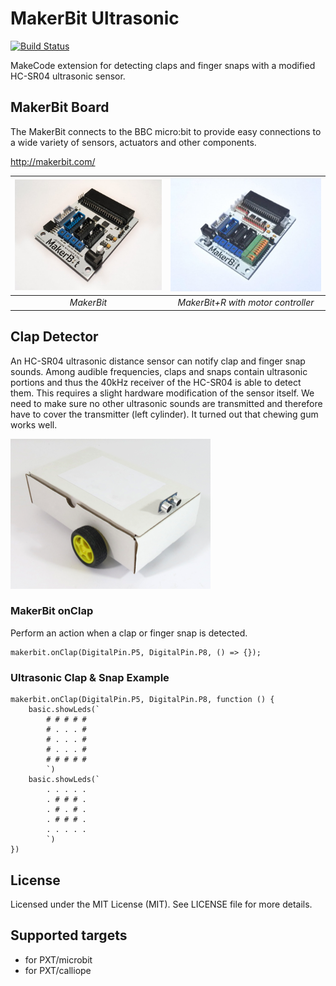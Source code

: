 # MakerBit Ultrasonic

[![Build Status](https://api.travis-ci.org/1010Technologies/pxt-makerbit-hc-sr04-clap.svg?branch=master)](https://travis-ci.org/1010Technologies/pxt-makerbit-hc-sr04-clap)

MakeCode extension for detecting claps and finger snaps with a modified HC-SR04 ultrasonic sensor.

## MakerBit Board

The MakerBit connects to the BBC micro:bit to provide easy connections to a wide variety of sensors, actuators and other components.

http://makerbit.com/

| ![MakerBit](https://github.com/1010Technologies/pxt-makerbit/raw/master/MakerBit.png "MakerBit") | ![MakerBit+R](https://github.com/1010Technologies/pxt-makerbit/raw/master/MakerBit+R.png "MakerBit+R") |
| :----------------------------------------------------------------------------------------------: | :----------------------------------------------------------------------------------------------------: |
|                                            _MakerBit_                                            |                                   _MakerBit+R with motor controller_                                   |

## Clap Detector

An HC-SR04 ultrasonic distance sensor can notify clap and finger snap sounds. Among audible frequencies, claps and snaps contain ultrasonic portions and thus the 40kHz receiver of the HC-SR04 is able to detect them. This requires a slight hardware modification of the sensor itself. We need to make sure no other ultrasonic sounds are transmitted and therefore have to cover the transmitter (left cylinder). It turned out that chewing gum works well.

![HC-SR04](https://github.com/1010Technologies/pxt-makerbit-hc-sr04-clap/raw/master/icon.png "HC-SR04 clap detector with chewing gum")

### MakerBit onClap

Perform an action when a clap or finger snap is detected.

```sig
makerbit.onClap(DigitalPin.P5, DigitalPin.P8, () => {});
```

### Ultrasonic Clap & Snap Example

```blocks
makerbit.onClap(DigitalPin.P5, DigitalPin.P8, function () {
    basic.showLeds(`
        # # # # #
        # . . . #
        # . . . #
        # . . . #
        # # # # #
        `)
    basic.showLeds(`
        . . . . .
        . # # # .
        . # . # .
        . # # # .
        . . . . .
        `)
})
```

## License

Licensed under the MIT License (MIT). See LICENSE file for more details.

## Supported targets

- for PXT/microbit
- for PXT/calliope
